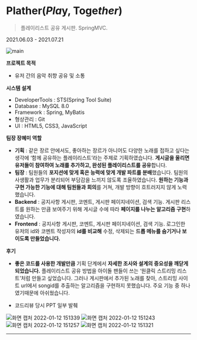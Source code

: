 # Plather(*Pla*y, Toge*ther*)

>플레이리스트 공유 게시판. SpringMVC.

2021.06.03 - 2021.07.21

![main](https://user-images.githubusercontent.com/80659613/162889212-94cfbf11-7a8a-41c4-aa17-d2a2c457027d.png)

**프로젝트 목적**

- 유저 간의 음악 취향 공유 및 소통

**시스템 설계**

- DeveloperTools : STS(Spring Tool Suite)
- Database : MySQL 8.0
- Framework : Spring, MyBatis
- 형상관리 : Git
- UI : HTML5, CSS3, JavaScript

**팀장 장혜미 역할**

- **기획** : 같은 장르 안에서도, 좋아하는 장르가 아니어도 다양한 노래를 접하고 싶다는 생각에 ‘함께 공유하는 플레이리스트’라는 주제로 기획하였습니다. **게시글을 올리면 유저들이 참여하여 노래를 추가하고, 완성된 플레이리스트를 공유**합니다.
- **팀장** : 팀원들의 **포지션에 맞게 혹은 능력에 맞게 개발 파트를 분배**했습니다. 팀원의 사생활과 업무가 분리되어 부담감을 느끼지 않도록 조율하였습니다. **원하는 기능과 구현 가능한 기능에 대해 팀원들과 회의**를 거쳐, 개발 방향이 흐트러지지 않게 노력했습니다.
- **Backend** : 공지사항 게시판, 코멘트, 게시판 페이지네이션, 검색 기능. 게시판 리스트를 원하는 만큼 보여주기 위해 게시글 수에 따라 **페이지를 나누는 알고리즘 구현**하였습니다.
- **Frontend** : 공지사항 게시판, 코멘트, 게시판 페이지네이션, 검색 기능. 로그인한 유저의 id와 코멘트 작성자의 **id를 비교해** 수정, 삭제되는 **드롭 메뉴를 숨기거나 보이도록 만들었습니다.**

**후기**

- **좋은 코드를 사용한 개발만큼** 기획 단계에서 **자세한 조사와 설계의 중요성을 깨닫게 되었습니다.** 플레이리스트 공유 방법을 아이돌 팬들이 쓰는 ‘원클릭 스트리밍 리스트’처럼 만들고 싶었습니다. 그러나 게시판에서 추가된 노래를 찾아,  스트리밍 사이트 url에서 songid를 추출하는 알고리즘을 구현하지 못했습니다. 주요 기능 중 하나였기때문에 아쉬웠습니다.

- 코드리뷰 당시 PPT 일부 발췌
   
![화면 캡처 2022-01-12 151339](https://user-images.githubusercontent.com/80659613/162889332-ca66ae18-a731-4ee4-9c59-b0407af40c1d.png)
![화면 캡처 2022-01-12 151243](https://user-images.githubusercontent.com/80659613/162889335-b6511375-5378-439b-b92e-2f516f77e4f6.png)
![화면 캡처 2022-01-12 151257](https://user-images.githubusercontent.com/80659613/162889336-912dc153-8667-4d0d-8886-c1c1fbb70609.png)
![화면 캡처 2022-01-12 151321](https://user-images.githubusercontent.com/80659613/162889338-408acd28-96df-4a09-ac32-823a2813399e.png)

---
